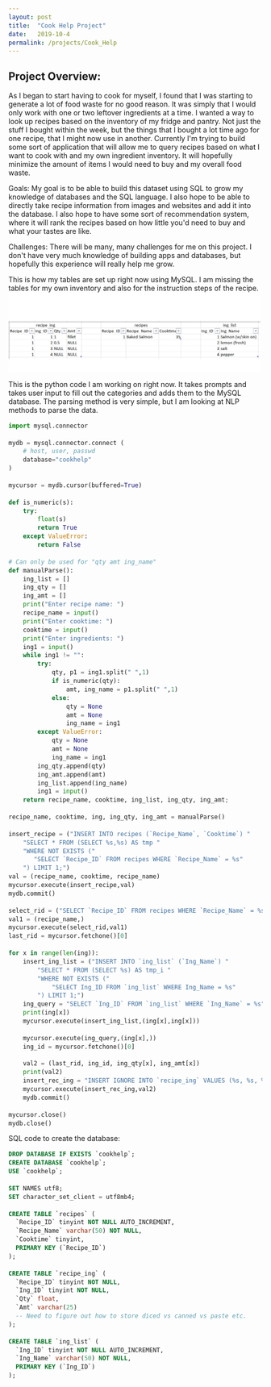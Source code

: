 ```yaml
---
layout: post
title:  "Cook Help Project"
date:   2019-10-4
permalink: /projects/Cook_Help
---
```


## Project Overview:

As I began to start having to cook for myself, I found that I was starting to
generate a lot of food waste for no good reason. It was simply that I would
only work with one or two leftover ingredients at a time. I wanted a way to look
up recipes based on the inventory of my fridge and pantry. Not just the stuff I
bought within the week, but the things that I bought a lot time ago for one
recipe, that I might now use in another. Currently I'm trying to build some sort
of application that will allow me to query recipes based on what I want to cook
with and my own ingredient inventory. It will hopefully minimize the amount of
items I would need to buy and my overall food waste.

Goals: My goal is to be able to build this dataset using SQL to grow my
knowledge of databases and the SQL language. I also hope to be able to directly
take recipe information from images and websites and add it into the database.
I also hope to have some sort of recommendation system, where it will rank the
recipes based on how little you'd need to buy and what your tastes are like.

Challenges: There will be many, many challenges for me on this project. I don't
have very much knowledge of building apps and databases, but hopefully this
experience will really help me grow.


This is how my tables are set up right now using MySQL. I am missing the tables
for my own inventory and also for the instruction steps of the recipe.\
<img src="/projects/t1_tables.png" alt="Recipe database setup" width=500px>


This is the python code I am working on right now. It takes prompts and takes
user input to fill out the categories and adds them to the MySQL database. The
parsing method is very simple, but I am looking at NLP methods to parse the data.

```python
import mysql.connector

mydb = mysql.connector.connect (
    # host, user, passwd
    database="cookhelp"
)

mycursor = mydb.cursor(buffered=True)

def is_numeric(s):
    try:
        float(s)
        return True
    except ValueError:
        return False

# Can only be used for "qty amt ing_name"
def manualParse():
    ing_list = []
    ing_qty = []
    ing_amt = []
    print("Enter recipe name: ")
    recipe_name = input()
    print("Enter cooktime: ")
    cooktime = input()
    print("Enter ingredients: ")
    ing1 = input()
    while ing1 != "":
        try:
            qty, p1 = ing1.split(" ",1)
            if is_numeric(qty):
                amt, ing_name = p1.split(" ",1)
            else:
                qty = None
                amt = None
                ing_name = ing1
        except ValueError:
            qty = None
            amt = None
            ing_name = ing1
        ing_qty.append(qty)
        ing_amt.append(amt)
        ing_list.append(ing_name)
        ing1 = input()
    return recipe_name, cooktime, ing_list, ing_qty, ing_amt;

recipe_name, cooktime, ing, ing_qty, ing_amt = manualParse()

insert_recipe = ("INSERT INTO recipes (`Recipe_Name`, `Cooktime`) "
    "SELECT * FROM (SELECT %s,%s) AS tmp "
    "WHERE NOT EXISTS ("
	   "SELECT `Recipe_ID` FROM recipes WHERE `Recipe_Name` = %s"
    ") LIMIT 1;")
val = (recipe_name, cooktime, recipe_name)
mycursor.execute(insert_recipe,val)
mydb.commit()

select_rid = ("SELECT `Recipe_ID` FROM recipes WHERE `Recipe_Name` = %s;")
val1 = (recipe_name,)
mycursor.execute(select_rid,val1)
last_rid = mycursor.fetchone()[0]

for x in range(len(ing)):
    insert_ing_list = ("INSERT INTO `ing_list` (`Ing_Name`) "
        "SELECT * FROM (SELECT %s) AS tmp_i "
        "WHERE NOT EXISTS ("
            "SELECT Ing_ID FROM `ing_list` WHERE Ing_Name = %s"
        ") LIMIT 1;")
    ing_query = "SELECT `Ing_ID` FROM `ing_list` WHERE `Ing_Name` = %s"
    print(ing[x])
    mycursor.execute(insert_ing_list,(ing[x],ing[x]))

    mycursor.execute(ing_query,(ing[x],))
    ing_id = mycursor.fetchone()[0]

    val2 = (last_rid, ing_id, ing_qty[x], ing_amt[x])
    print(val2)
    insert_rec_ing = "INSERT IGNORE INTO `recipe_ing` VALUES (%s, %s, %s, %s)"
    mycursor.execute(insert_rec_ing,val2)
    mydb.commit()

mycursor.close()
mydb.close()
```

SQL code to create the database:

``` sql
DROP DATABASE IF EXISTS `cookhelp`;
CREATE DATABASE `cookhelp`;
USE `cookhelp`;

SET NAMES utf8;
SET character_set_client = utf8mb4;

CREATE TABLE `recipes` (
  `Recipe_ID` tinyint NOT NULL AUTO_INCREMENT,
  `Recipe_Name` varchar(50) NOT NULL,
  `Cooktime` tinyint,
  PRIMARY KEY (`Recipe_ID`)
);

CREATE TABLE `recipe_ing` (
  `Recipe_ID` tinyint NOT NULL,
  `Ing_ID` tinyint NOT NULL,
  `Qty` float,
  `Amt` varchar(25)
  -- Need to figure out how to store diced vs canned vs paste etc.
);

CREATE TABLE `ing_list` (
  `Ing_ID` tinyint NOT NULL AUTO_INCREMENT,
  `Ing_Name` varchar(50) NOT NULL,
  PRIMARY KEY (`Ing_ID`)
);
```
